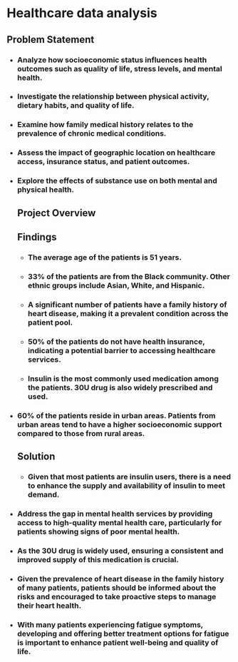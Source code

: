 # Healthcare data analysis

## Problem Statement 
- ### Analyze how socioeconomic status influences health outcomes such as quality of life, stress levels, and mental health.
- ### Investigate the relationship between physical activity, dietary habits, and quality of life.
- ### Examine how family medical history relates to the prevalence of chronic medical conditions.
- ### Assess the impact of geographic location on healthcare access, insurance status, and patient outcomes.
- ### Explore the effects of substance use on both mental and physical health.

  ## Project Overview

  ## Findings

  - ### The average age of the patients is 51 years.
  - ### 33% of the patients are from the Black community. Other ethnic groups include Asian, White, and Hispanic.
  - ### A significant number of patients have a family history of heart disease, making it a prevalent condition across the patient pool.
  - ### 50% of the patients do not have health insurance, indicating a potential barrier to accessing healthcare services.
  - ### Insulin is the most commonly used medication among the patients. 30U drug is also widely prescribed and used.
- ### 60% of the patients reside in urban areas. Patients from urban areas tend to have a higher socioeconomic support compared to those from rural areas.

  ## Solution

  - ### Given that most patients are insulin users, there is a need to enhance the supply and availability of insulin to meet demand.
- ### Address the gap in mental health services by providing access to high-quality mental health care, particularly for patients showing signs of poor mental health.
- ### As the 30U drug is widely used, ensuring a consistent and improved supply of this medication is crucial.
- ### Given the prevalence of heart disease in the family history of many patients, patients should be informed about the risks and encouraged to take proactive steps to manage their heart health.
- ### With many patients experiencing fatigue symptoms, developing and offering better treatment options for fatigue is important to enhance patient well-being and quality of life.




